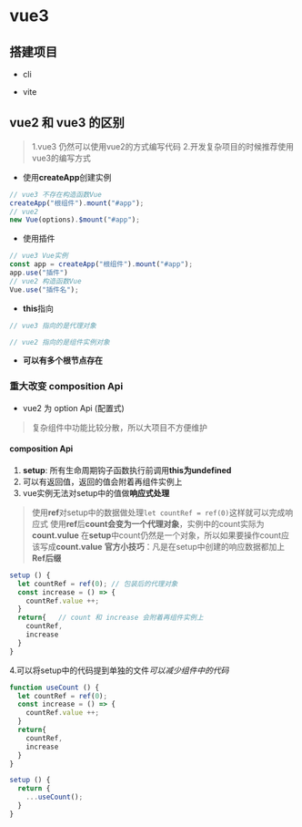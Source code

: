 # vue3

## 搭建项目

- cli

- vite

## vue2 和 vue3 的区别

> 1.vue3 仍然可以使用vue2的方式编写代码
> 2.开发复杂项目的时候推荐使用vue3的编写方式

- 使用**createApp**创建实例

```js
// vue3 不存在构造函数Vue
createApp("根组件").mount("#app");
// vue2
new Vue(options).$mount("#app");
```

- 使用插件

```js
// vue3 Vue实例
const app = createApp("根组件").mount("#app");
app.use("插件")
// vue2 构造函数Vue
Vue.use("插件名");
```

- **this**指向

```js
// vue3 指向的是代理对象

// vue2 指向的是组件实例对象
```

- **可以有多个根节点存在**

### 重大改变 **composition Api**

- vue2 为 option Api (配置式)

> 复杂组件中功能比较分散，所以大项目不方便维护

#### composition Api

1. **setup**: 所有生命周期钩子函数执行前调用**this为undefined**
2. 可以有返回值，返回的值会附着再组件实例上
3. vue实例无法对setup中的值做**响应式处理**

> 使用**ref**对setup中的数据做处理```let countRef = ref(0)```这样就可以完成响应式
> 使用**ref**后**count会变为一个代理对象**，实例中的count实际为 **count.vulue**
> 在**setup**中count仍然是一个对象，所以如果要操作count应该写成**count.value**
> **官方小技巧**：凡是在setup中创建的响应数据都加上**Ref后缀**

```js
setup () {
  let countRef = ref(0); // 包装后的代理对象 
  const increase = () => {
    countRef.value ++;
  }
  return{   // count 和 increase 会附着再组件实例上
    countRef,
    increase
  }
}
```

4.可以将setup中的代码提到单独的文件*可以减少组件中的代码*

```js
function useCount () {
  let countRef = ref(0);  
  const increase = () => {
    countRef.value ++;
  }
  return{   
    countRef,
    increase
  }
}

setup () {
  return {
    ...useCount();
  }
}
```
